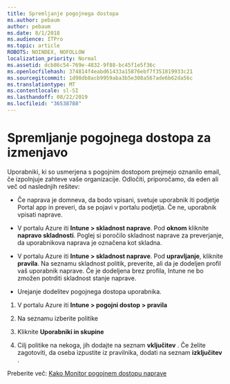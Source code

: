 ```yaml
---
title: Spremljanje pogojnega dostopa
ms.author: pebaum
author: pebaum
ms.date: 8/1/2018
ms.audience: ITPro
ms.topic: article
ROBOTS: NOINDEX, NOFOLLOW
localization_priority: Normal
ms.assetid: dcb86c54-769e-4832-9f88-bc45f1e5f36c
ms.openlocfilehash: 374814f4eabd61433a15876ebf7f351819933c21
ms.sourcegitcommit: 1d98db8acb9959aba3b5e308a567ade6b62da56c
ms.translationtype: MT
ms.contentlocale: sl-SI
ms.lasthandoff: 08/22/2019
ms.locfileid: "36538788"
---
```

# <a name="monitoring-conditional-access-for-exchange"></a>Spremljanje pogojnega dostopa za izmenjavo

Uporabniki, ki so usmerjena s pogojnim dostopom prejmejo oznanilo email, če izpolnjuje zahteve vaše organizacije. Odločiti, priporočamo, da eden ali več od naslednjih rešitev:
  
- Če naprava je domneva, da bodo vpisani, svetuje uporabnik iti podjetje Portal app in preveri, da se pojavi v portalu podjetja. Če ne, uporabnik vpisati naprave.
    
- V portalu Azure iti **Intune \> skladnost naprave**. Pod **oknom** kliknite **napravo skladnosti**. Poglej si poročilo skladnost naprave za preverjanje, da uporabnikova naprava je označena kot skladna. 
    
- V portalu Azure iti **Intune \> skladnost naprave**. Pod **upravljanje**, kliknite **pravila**. Na seznamu skladnost politik, preverite, ali da je dodeljen profil vaš uporabnik naprave. Če je dodeljena brez profila, Intune ne bo zmožen potrditi skladnost stanje naprave. 
    
- Urejanje dodelitev pogojnega dostopa uporabnika.
    
1. V portalu Azure iti **Intune \> pogojni dostop \> pravila**
    
2. Na seznamu izberite politike
    
3. Kliknite **Uporabniki in skupine**
    
4. Cilj politike na nekoga, jih dodajte na seznam **vključitev** . Če želite zagotoviti, da oseba izpustite iz pravilnika, dodati na seznam **izključitev** . 
    
Preberite več: [Kako Monitor pogojnem dostopu naprave](https://docs.microsoft.com/intune/conditional-access-exchange-monitor)
  

